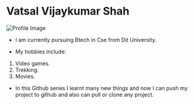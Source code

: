 # Vatsal Vijaykumar Shah
![Profile Image](https://drive.google.com/file/d/1C3NvpIfV-58RW2XrhzDyd_ErTcCp0ejt/view?usp=drivesdk)
* I am currently pursuing Btech in Cse from Dit University. 
- My hobbies include:
 1. Video games.
 2. Trekking.
 3. Movies. 
* In this Github series I learnt many new things and now I can push my project to github and also can pull or clone any project. 
